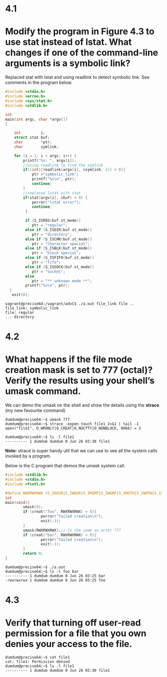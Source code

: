 # 4.1
# Modify the program in Figure 4.3 to use stat instead of lstat. What changes if one of the command-line arguments is a symbolic link?

Replaced stat with lstat and using readlink to detect symbolic link. See comments in the program below.

```c
#include <stdio.h>
#include <errno.h>
#include <sys/stat.h>
#include <stdlib.h>

int
main(int argc, char *argv[])
{

    int         i;
    struct stat buf;
    char        *ptr;
    char        symlink;

    for (i = 1; i < argc; i++) {
        printf("%s: ", argv[i]);
        //using readlink to find the symlink
        if((int)(readlink(argv[i], &symlink, 1)) > 0){
            ptr ="symbolic_link";
            printf("%s\n", ptr);
            continue;
        }
        //replaced lstat with stat
        if(stat(argv[i], &buf) < 0) {
            perror("lstat error");
            continue;
         }

         if (S_ISREG(buf.st_mode))
            ptr = "regular";
         else if (S_ISDIR(buf.st_mode))
            ptr = "directory";
         else if (S_ISCHR(buf.st_mode))
            ptr = "character special";
         else if (S_ISBLK(buf.st_mode))
            ptr = "block special";
         else if (S_ISFIFO(buf.st_mode))
            ptr = "fifo";
         else if (S_ISSOCK(buf.st_mode))
            ptr = "socket";
         else
            ptr = "** unknown mode **";
         printf("%s\n", ptr);
  }
   exit(0);
```
```
vagrant@precise64:/vagrant/advC$ ./a.out file_link file ..
file_link: symbolic_link
file: regular
..: directory
```
# 4.2
# What happens if the file mode creation mask is set to 777 (octal)? Verify the results using your shell’s umask command.
We can demo the umask on the shell and show the details using the **strace**. (my new favourite command)
```
dumdum@precise64:~$ umask 777
dumdum@precise64:~$ strace -eopen touch file1 2>&1 | tail -1
open("file1", O_WRONLY|O_CREAT|O_NOCTTY|O_NONBLOCK, 0666) = 3

dumdum@precise64:~$ ls -l file1
---------- 1 dumdum dumdum 0 Jun 26 03:30 file1
```
**Note:** strace is super handy util that we can use to see all the system calls invoked by a program.

Below is the C program that demos the umask system call.  
```c
#include <stdlib.h>
#include <stdio.h>
#include <fcntl.h>

#define RWXRWXRWX (S_IRUSR|S_IWUSR|S_IRGRP|S_IWGRP|S_IROTH|S_IWOTH|S_IXUSR|S_IXGRP|S_IXOTH)
int
main(void){
        umask(0);
        if (creat("foo", RWXRWXRWX) < 0){
                perror("failed creation\n");
                exit(-1);
        }
        umask(RWXRWXRWX);// Is the same as octet 777
        if (creat("bar", RWXRWXRWX) < 0){
                perror("failed creation\n");
                exit(-1);
        }
        return 0;
}
```
```
dumdum@precise64:~$ ./a.out
dumdum@precise64:~$ ls -l foo bar
---------- 1 dumdum dumdum 0 Jun 26 03:25 bar
-rwxrwxrwx 1 dumdum dumdum 0 Jun 26 03:25 foo
```
# 4.3
# Verify that turning off user-read permission for a file that you own denies your access to the file.
```
dumdum@precise64:~$ cat file1
cat: file1: Permission denied
dumdum@precise64:~$ ls -l file1
---------- 1 dumdum dumdum 0 Jun 26 03:30 file1
```
